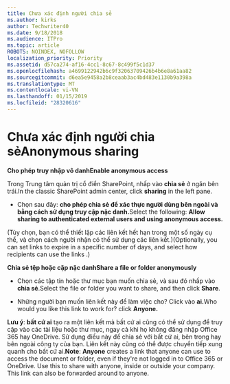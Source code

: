 ```yaml
---
title: Chưa xác định người chia sẻ
ms.author: kirks
author: Techwriter40
ms.date: 9/18/2018
ms.audience: ITPro
ms.topic: article
ROBOTS: NOINDEX, NOFOLLOW
localization_priority: Priority
ms.assetid: d57ca274-af16-4cc1-8c67-8c499f5c1d37
ms.openlocfilehash: a4699122942b6c9f32063709426b4b6e8a61aa82
ms.sourcegitcommit: d6ea5e9458a2b8ceaab3ac4bd483e1130b9a398a
ms.translationtype: MT
ms.contentlocale: vi-VN
ms.lasthandoff: 01/15/2019
ms.locfileid: "28320616"
---
```

# <a name="anonymous-sharing"></a><span data-ttu-id="3cb35-102">Chưa xác định người chia sẻ</span><span class="sxs-lookup"><span data-stu-id="3cb35-102">Anonymous sharing</span></span>

 <span data-ttu-id="3cb35-103">**Cho phép truy nhập vô danh**</span><span class="sxs-lookup"><span data-stu-id="3cb35-103">**Enable anonymous access**</span></span>
  
<span data-ttu-id="3cb35-104">Trong Trung tâm quản trị cổ điển SharePoint, nhấp vào **chia sẻ** ở ngăn bên trái.</span><span class="sxs-lookup"><span data-stu-id="3cb35-104">In the classic SharePoint admin center, click **sharing** in the left pane.</span></span> 
  
- <span data-ttu-id="3cb35-105">Chọn sau đây: **cho phép chia sẻ để xác thực người dùng bên ngoài và bằng cách sử dụng truy cập nặc danh.**</span><span class="sxs-lookup"><span data-stu-id="3cb35-105">Select the following: **Allow sharing to authenticated external users and using anonymous access.**</span></span>
  
<span data-ttu-id="3cb35-106">(Tùy chọn, bạn có thể thiết lập các liên kết hết hạn trong một số ngày cụ thể, và chọn cách người nhận có thể sử dụng các liên kết.)</span><span class="sxs-lookup"><span data-stu-id="3cb35-106">(Optionally, you can set links to expire in a specific number of days, and select how recipients can use the links .)</span></span>
    
 <span data-ttu-id="3cb35-107">**Chia sẻ tệp hoặc cặp nặc danh**</span><span class="sxs-lookup"><span data-stu-id="3cb35-107">**Share a file or folder anonymously**</span></span>
  
- <span data-ttu-id="3cb35-108">Chọn các tập tin hoặc thư mục bạn muốn chia sẻ, và sau đó nhấp vào **chia sẻ**.</span><span class="sxs-lookup"><span data-stu-id="3cb35-108">Select the file or folder you want to share, and then click **Share**.</span></span> 
    
- <span data-ttu-id="3cb35-109">Những người bạn muốn liên kết này để làm việc cho? Click vào **ai.**</span><span class="sxs-lookup"><span data-stu-id="3cb35-109">Who would you like this link to work for? click **Anyone.**</span></span>
  
 <span data-ttu-id="3cb35-p101">**Lưu ý**: **bất cứ ai** tạo ra một liên kết mà bất cứ ai cũng có thể sử dụng để truy cập vào các tài liệu hoặc thư mục, ngay cả khi họ không đăng nhập Office 365 hay OneDrive. Sử dụng điều này để chia sẻ với bất cứ ai, bên trong hay bên ngoài công ty của bạn. Liên kết này cũng có thể được chuyển tiếp xung quanh cho bất cứ ai.</span><span class="sxs-lookup"><span data-stu-id="3cb35-p101">**Note**: **Anyone** creates a link that anyone can use to access the document or folder, even if they're not logged in to Office 365 or OneDrive. Use this to share with anyone, inside or outside your company. This link can also be forwarded around to anyone.</span></span> 
    

